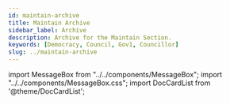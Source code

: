 ```yaml
---
id: maintain-archive
title: Maintain Archive
sidebar_label: Archive
description: Archive for the Maintain Section.
keywords: [Democracy, Council, Gov1, Councillor]
slug: ../maintain-archive
---
```


import MessageBox from "../../components/MessageBox"; import "../../components/MessageBox.css";
import DocCardList from '@theme/DocCardList';

<MessageBox message="This section contains archived pages. The content in them no longer applies to Polkadot but can
still be relevant for parachains and related projects." />

<DocCardList />
